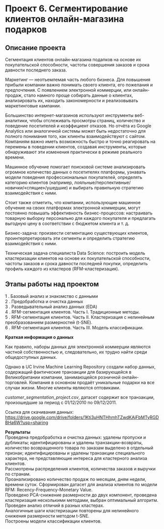 # Проект 6. Сегментирование клиентов онлайн-магазина подарков 

## Описание проекта
Сегментация клиентов онлайн-магазина подапков на основе их покупательской способности, частоты совершения заказов и срока давности последнего заказа.

Маркетинг — неотъемлемая часть любого бизнеса. Для повышения прибыли компании важно понимать своего клиента, его пожелания и предпочтения. С появлением электронной коммерции, или онлайн-продаж, стало намного проще собирать данные о клиентах, анализировать их, находить закономерности и реализовывать маркетинговые кампании.

Большинство интернет-магазинов используют инструменты веб-аналитики, чтобы отслеживать просмотры страниц, количество и поведение посетителей и коэффициент отказов. Но отчёта из Google Analytics или аналогичной системы может быть недостаточно для полного понимания того, как клиенты взаимодействуют с сайтом. Компаниям важно иметь возможность быстро и точно реагировать на перемены в поведении клиентов, создавая инструменты, которые обнаруживают эти изменения практически в режиме реального времени.

Машинное обучение помогает поисковой системе анализировать огромное количество данных о посетителях платформы, узнавать модели поведения профессиональных покупателей, определять категорию клиентов (например, лояльные/перспективные/новички/«спящие»/ушедшие) и выбирать правильную стратегию взаимодействия с ними.

Стоит также отметить, что компании, использующие машинное обучение на своих платформах электронной коммерции, могут постоянно повышать эффективность бизнес-процессов: настраивать товарную выборку персонально для каждого покупателя и предлагать выгодную цену в соответствии с бюджетом клиента и т. д.

Бизнес-задача: произвести сегментацию существующих клиентов, проинтерпретировать эти сегменты и определить стратегию взаимодействия с ними.

Техническая задача специалиста Data Science: построить модель кластеризации клиентов на основе их покупательской способности, частоты заказов и срока давности последней покупки, определить профиль каждого из кластеров (RFM-кластеризация).

## Этапы работы над проектом

1 . Базовый анализ и знакомство с данными  
2 . Предобработка и очистка данных  
3 . Разведывательный анализ данных (EDA)  
4 . RFM-сегментация клиентов. Часть I. Традиционные методы.  
5 . RFM-сегментация клиентов. Часть II. Кластеризация с нелинейным преобразованием размерностей (t-SNE).  
6 . RFM-сегментация клиентов. Часть III. Модель классификации.


**Краткая информация о данных**  

Как правило, наборы данных для электронной коммерции являются частной собственностью и, следовательно, их трудно найти среди общедоступных данных.

Однако в UC Irvine Machine Learning Repository создали набор данных, содержащий фактические транзакции для базирующейся в Великобритании компании, занимающейся розничной онлайн-торговлей. Компания в основном продаёт уникальные подарки на все случаи жизни. Многие клиенты являются оптовиками. 

*customer_segmentation_project.csv*,  датасет содержит все транзакции, произошедшие за период с 01/12/2010 по 09/12/2011.
 
Ссылка для скачивания данных:  
https://drive.google.com/drive/folders/1Kti3uHNTHhmhTZwdKAjFbMTyRGDBHa6W?usp=sharing


**Результаты**  
Проведена предобработка и очистка данных: удалены пропуски и дубликаты; идентифицированы и удалены транзакции-возвраты, количество возвращенного товара по заказам выделено в отдельный признак; идентифицированы и удалены транзакции специального характера, не представляющие интереса для кластерного анализа клиентов.  
Рассмотрены распределения клиентов, количества заказов и выручки по странам.  
Проанализировано количество продаж по месяцам, дням недели, времени суток.
Сформирован датасет для анализа клиентов по модели RFM: Recency-Frequency-Monetary Value.  
Проведено PCA-снижение размерности до двух компонент, проведена кластеризация несколькими методами, выбран оптимальный алгоритм.  
Проведен анализ отличий в разных кластерах.  
Аналогичные шаги кластеризации повторены для нелинейного снижения размерности методом t-SNE.  
Построены модели классификации клиентов.